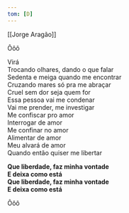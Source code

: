 ```yaml
---
tom: [D]
---
```


[[Jorge Aragão]]

Ôôô

Virá  
Trocando olhares, dando o que falar  
Sedenta e meiga quando me encontrar  
Cruzando mares só pra me abraçar  
Cruel sem dor seja quem for  
Essa pessoa vai me condenar  
Vai me prender, me investigar  
Me confiscar pro amor  
Interrogar de amor  
Me confinar no amor  
Alimentar de amor  
Meu alvará de amor  
Quando então quiser me libertar

**Que liberdade, faz minha vontade  
E deixa como está  
Que liberdade, faz minha vontade  
E deixa como está**

Ôôô